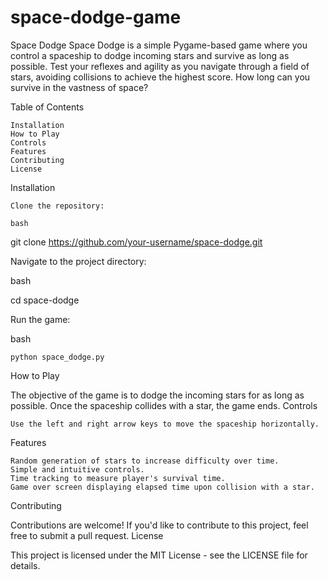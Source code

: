 # space-dodge-game
Space Dodge  Space Dodge is a simple Pygame-based game where you control a spaceship to dodge incoming stars and survive as long as possible. Test your reflexes and agility as you navigate through a field of stars, avoiding collisions to achieve the highest score. How long can you survive in the vastness of space?


Table of Contents

    Installation
    How to Play
    Controls
    Features
    Contributing
    License

Installation

    Clone the repository:

    bash

git clone https://github.com/your-username/space-dodge.git

Navigate to the project directory:

bash

cd space-dodge

Run the game:

bash

    python space_dodge.py

How to Play

The objective of the game is to dodge the incoming stars for as long as possible. Once the spaceship collides with a star, the game ends.
Controls

    Use the left and right arrow keys to move the spaceship horizontally.

Features

    Random generation of stars to increase difficulty over time.
    Simple and intuitive controls.
    Time tracking to measure player's survival time.
    Game over screen displaying elapsed time upon collision with a star.

Contributing

Contributions are welcome! If you'd like to contribute to this project, feel free to submit a pull request.
License

This project is licensed under the MIT License - see the LICENSE file for details.
